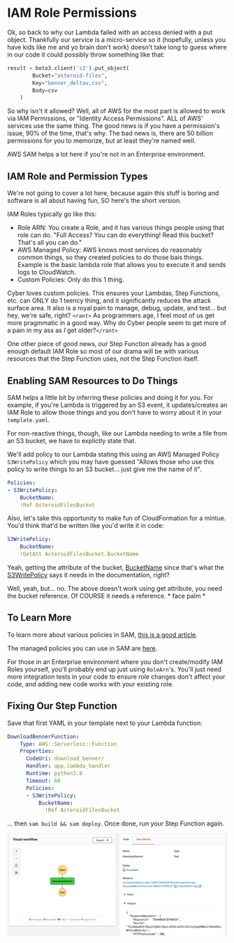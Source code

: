 # IAM Role Permissions

Ok, so back to why our Lambda failed with an access denied with a put object. Thankfully our service is a micro-service so it (hopefully, unless you have kids like me and yo brain don't work) doesn't take long to guess where in our code it could possibly throw something like that:

```python
result = boto3.client('s3').put_object(
        Bucket="asteroid-files", 
        Key="benner_deltav.csv", 
        Body=csv
    )
```

So why isn't it allowed? Well, all of AWS for the most part is allowed to work via IAM Permissions, or "Identity Access Permissions". ALL of AWS' services use the same thing. The good news is if you have a permission's issue, 90% of the time, that's why. The bad news is, there are 50 billion permissions for you to memorize, but at least they're named well.

AWS SAM helps a lot here if you're not in an Enterprise environment.

## IAM Role and Permission Types

We're not going to cover a lot here, because again this stuff is boring and software is all about having fun, SO here's the short version.

IAM Roles typically go like this:

- Role ARN: You create a Role, and it has various things people using that role can do. "Full Access? You can do everything! Read this bucket? That's all you can do."
- AWS Managed Policy: AWS knows most services do reasonably common things, so they created policies to do those bais things. Example is the basic lambda role that allows you to execute it and sends logs to CloudWatch.
- Custom Policies: Only do this 1 thing.

Cyber loves custom policies. This ensures your Lambdas, Step Functions, etc. can ONLY do 1 teency thing, and it significantly reduces the attack surface area. It also is a royal pain to manage, debug, update, and test... but hey, we're safe, right? `<rant>` As programmers age, I feel most of us get more pragmmatic in a good way. Why do Cyber people seem to get more of a pain in my ass as _I_ get older?`</rant>`

One other piece of good news, our Step Function already has a good enough default IAM Role so most of our drama will be with various resources that the Step Function uses, not the Step Function itself.

## Enabling SAM Resources to Do Things

SAM helps a little bit by inferring these policies and doing it for you. For example, if you're Lambda is triggered by an S3 event, it updates/creates an IAM Role to allow those things and you don't have to worry about it in your `template.yaml`.

For non-reactive things, though, like our Lambda needing to write a file from an S3 bucket, we have to explictly state that.

We'll add policy to our Lambda stating this using an AWS Managed Policy `S3WritePolicy` which you may have guessed "Allows those who use this policy to write things to an S3 bucket... just give me the name of it".

```yaml
Policies:
- S3WritePolicy:
    BucketName:
    !Ref AsteroidFilesBucket
```

Also, let's take this opportunity to make fun of CloudFormation for a mintue. You'd think that'd be written like you'd write it in code:

```yaml
S3WritePolicy:
    BucketName:
    !GetAtt AsteroidFilesBucket.BucketName
```

Yeah, getting the attribute of the bucket, [BucketName](https://docs.aws.amazon.com/AWSCloudFormation/latest/UserGuide/aws-properties-s3-bucket.html#cfn-s3-bucket-name) since that's what the [S3WritePolicy](https://docs.aws.amazon.com/serverless-application-model/latest/developerguide/serverless-policy-template-list.html#s3-write-policy) says it needs in the documentation, right?

Well, yeah, but... no. The above doesn't work using get attribute, you need the bucket reference. Of COURSE it needs a reference. * face palm *

## To Learn More

To learn more about various policies in SAM, [this is a good article](https://aws.amazon.com/premiumsupport/knowledge-center/lambda-sam-template-permissions/).

The managed policies you can use in SAM are [here](https://docs.aws.amazon.com/serverless-application-model/latest/developerguide/serverless-policy-template-list.html).

For those in an Enterprise environment where you don't create/modify IAM Roles yourself, you'll probably end up just using `RoleArn`'s. You'll just need more integration tests in your code to ensure role changes don't affect your code, and adding new code works with your existing role.

## Fixing Our Step Function

Save that first YAML in your template next to your Lambda function:

```yaml
DownloadBennerFunction:
    Type: AWS::Serverless::Function
    Properties:
      CodeUri: download_benner/
      Handler: app.lambda_handler
      Runtime: python3.8
      Timeout: 60
      Policies:
      - S3WritePolicy:
          BucketName:
            !Ref AsteroidFilesBucket
```

... then `sam build && sam deploy`. Once done, run your Step Function again.

<img src="./Screen Shot 2020-04-25 at 11.15.11 AM.png"></img>